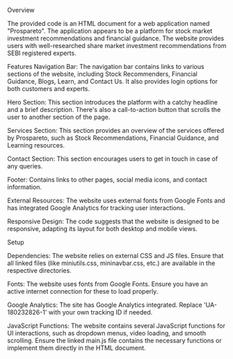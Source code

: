 Overview

The provided code is an HTML document for a web application named "Prospareto". The application appears to be a platform for stock market investment recommendations and financial guidance. The website provides users with well-researched share market investment recommendations from SEBI registered experts.

Features
Navigation Bar: The navigation bar contains links to various sections of the website, including Stock Recommenders, Financial Guidance, Blogs, Learn, and Contact Us. It also provides login options for both customers and experts.

Hero Section: This section introduces the platform with a catchy headline and a brief description. There's also a call-to-action button that scrolls the user to another section of the page.

Services Section: This section provides an overview of the services offered by Prospareto, such as Stock Recommendations, Financial Guidance, and Learning resources.

Contact Section: This section encourages users to get in touch in case of any queries.

Footer: Contains links to other pages, social media icons, and contact information.

External Resources: The website uses external fonts from Google Fonts and has integrated Google Analytics for tracking user interactions.

Responsive Design: The code suggests that the website is designed to be responsive, adapting its layout for both desktop and mobile views.

Setup

Dependencies: The website relies on external CSS and JS files. Ensure that all linked files (like miniutils.css, mininavbar.css, etc.) are available in the respective directories.

Fonts: The website uses fonts from Google Fonts. Ensure you have an active internet connection for these to load properly.

Google Analytics: The site has Google Analytics integrated. Replace 'UA-180232826-1' with your own tracking ID if needed.

JavaScript Functions: The website contains several JavaScript functions for UI interactions, such as dropdown menus, video loading, and smooth scrolling. Ensure the linked main.js file contains the necessary functions or implement them directly in the HTML document.

